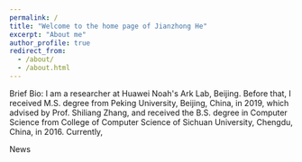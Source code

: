 ```yaml
---
permalink: /
title: "Welcome to the home page of Jianzhong He"
excerpt: "About me"
author_profile: true
redirect_from: 
  - /about/
  - /about.html
---
```


Brief Bio: I am a researcher at Huawei Noah's Ark Lab, Beijing. Before that, I received M.S. degree from Peking University, Beijing, China, in 2019, which advised by Prof. Shiliang Zhang, and received the B.S. degree in Computer Science from College of Computer Science of Sichuan University, Chengdu, China, in 2016. Currently, 


News